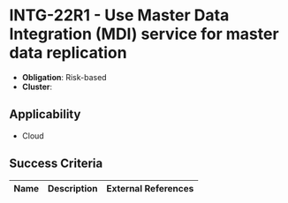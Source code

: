 # INTG-22R1 - Use Master Data Integration (MDI) service for master data replication​

- **Obligation**: Risk-based
- **Cluster**: 






## Applicability

- Cloud



## Success Criteria

| Name | Description | External References |
| ----- | ---------- | ------------------- |

